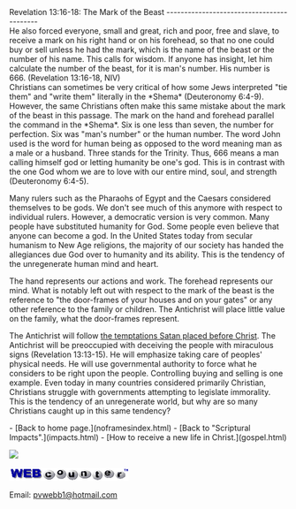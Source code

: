 <head> <title>(PVW) Luke 5:1-11: Fishers of Men</title> <meta content="IE=9" http-equiv="X-UA-Compatible"></meta> <link href="css/page_style.css" rel="stylesheet" type="text/css"></link> </head><body><div class="page_style"> Revelation 13:16-18: The Mark of the Beast
------------------------------------------

<div class="p">He also forced everyone, small and great, rich and poor, free and slave, to receive a mark on his right hand or on his forehead, so that no one could buy or sell unless he had the mark, which is the name of the beast or the number of his name. This calls for wisdom. If anyone has insight, let him calculate the number of the beast, for it is man's number. His number is 666. (Revelation 13:16-18, NIV)

</div>Christians can sometimes be very critical of how some Jews interpreted "tie them" and "write them" literally in the *Shema* (Deuteronomy 6:4-9). However, the same Christians often make this same mistake about the mark of the beast in this passage. The mark on the hand and forehead parallel the command in the *Shema*. Six is one less than seven, the number for perfection. Six was "man's number" or the human number. The word John used is the word for human being as opposed to the word meaning man as a male or a husband. Three stands for the Trinity. Thus, 666 means a man calling himself god or letting humanity be one's god. This is in contrast with the one God whom we are to love with our entire mind, soul, and strength (Deuteronomy 6:4-5).

Many rulers such as the Pharaohs of Egypt and the Caesars considered themselves to be gods. We don't see much of this anymore with respect to individual rulers. However, a democratic version is very common. Many people have substituted humanity for God. Some people even believe that anyone can become a god. In the United States today from secular humanism to New Age religions, the majority of our society has handed the allegiances due God over to humanity and its ability. This is the tendency of the unregenerate human mind and heart.

The hand represents our actions and work. The forehead represents our mind. What is notably left out with respect to the mark of the beast is the reference to "the door-frames of your houses and on your gates" or any other reference to the family or children. The Antichrist will place little value on the family, what the door-frames represent.

The Antichrist will follow [the temptations Satan placed before Christ](temptation.html). The Antichrist will be preoccupied with deceiving the people with miraculous signs (Revelation 13:13-15). He will emphasize taking care of peoples' physical needs. He will use governmental authority to force what he considers to be right upon the people. Controlling buying and selling is one example. Even today in many countries considered primarily Christian, Christians struggle with governments attempting to legislate immorality. This is the tendency of an unregenerate world, but why are so many Christians caught up in this same tendency?

  </div>- [Back to home page.](noframesindex.html)
- [Back to "Scriptural Impacts".](impacts.html)
- [How to receive a new life in Christ.](gospel.html)
 
![](http://counter.digits.com/wc/-d/4/pvwebb)

[![digits](images/wc-03.gif)](http://www.digits.com/)

Email: [pvwebb1@hotmail.com](mailto:pvwebb1@hotmail.com)

 